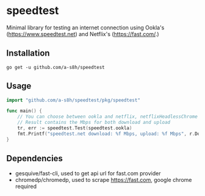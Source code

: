 # speedtest

Minimal library for testing an internet connection using Ookla's (https://www.speedtest.net) and Netflix's (https://fast.com/.)

## Installation

```
go get -u github.com/a-s8h/speedtest
```

## Usage

```Go
import "github.com/a-s8h/speedtest/pkg/speedtest"

func main() {
	// You can choose between ookla and netflix, netflixHeadlessChrome test providers. 
	// Result contains the Mbps for both download and upload
	tr, err := speedtest.Test(speedtest.ookla)
	fmt.Printf("speedtest.net download: %f Mbps, upload: %f Mbps", r.Download, r.Upload)
}
```

## Dependencies

* gesquive/fast-cli, used to get api url for fast.com provider
* chromedp/chromedp, used to scrape https://fast.com, google chrome required